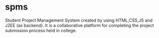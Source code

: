 # spms
Student Project Management System created by using HTML,CSS,JS and J2EE (as backend). It is a collaborative platform for completing the project submission process held in college.
